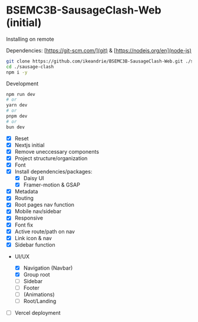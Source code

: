 # BSEMC3B-SausageClash-Web (initial)

Installing on remote

Dependencies: [https://git-scm.com/](git) & [https://nodejs.org/en](node-js)

```bash
git clone https://github.com/ikeandrie/BSEMC3B-SausageClash-Web.git ./sausage-clash
cd ./sausage-clash
npm i -y
```

Development

```bash
npm run dev
# or
yarn dev
# or
pnpm dev
# or
bun dev
```

- [x] Reset
- [x] Nextjs initial
- [x] Remove uneccessary components
- [x] Project structure/organization
- [x] Font
- [x] Install dependencies/packages:
  - [x] Daisy UI
  - [x] Framer-motion & GSAP
- [x] Metadata
- [x] Routing
- [x] Root pages nav function
- [x] Mobile nav/sidebar
- [x] Responsive
- [x] Font fix
- [x] Active route/path on nav
- [x] Link icon & nav
- [x] Sidebar function

- UI/UX

  - [x] Navigation (Navbar)
  - [x] Group root
  - [ ] Sidebar
  - [ ] Footer
  - [ ] (Animations)
  - [ ] Root/Landing

- [ ] Vercel deployment

